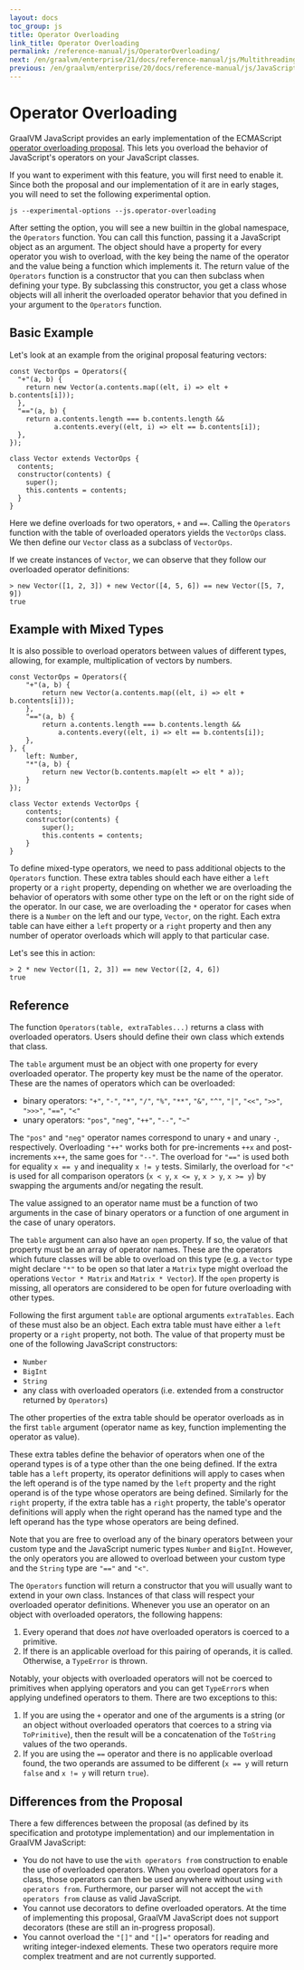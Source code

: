 ```yaml
---
layout: docs
toc_group: js
title: Operator Overloading
link_title: Operator Overloading
permalink: /reference-manual/js/OperatorOverloading/
next: /en/graalvm/enterprise/21/docs/reference-manual/js/Multithreading/
previous: /en/graalvm/enterprise/20/docs/reference-manual/js/JavaScriptCompatibility/
---
```

# Operator Overloading

GraalVM JavaScript provides an early implementation of the ECMAScript [operator overloading proposal](https://github.com/tc39/proposal-operator-overloading). This lets you overload the behavior of JavaScript's operators on your JavaScript classes.

If you want to experiment with this feature, you will first need to enable it. Since both the proposal and our implementation of it are in early stages, you will need to set the following experimental option.

```
js --experimental-options --js.operator-overloading
```

After setting the option, you will see a new builtin in the global namespace, the `Operators` function. You can call this function, passing it a JavaScript object as an argument. The object should have a property for every operator you wish to overload, with the key being the name of the operator and the value being a function which implements it. The return value of the `Operators` function is a constructor that you can then subclass when defining your type. By subclassing this constructor, you get a class whose objects will all inherit the overloaded operator behavior that you defined in your argument to the `Operators` function.

## Basic Example

Let's look at an example from the original proposal featuring vectors:

```
const VectorOps = Operators({
  "+"(a, b) {
    return new Vector(a.contents.map((elt, i) => elt + b.contents[i]));
  },
  "=="(a, b) {
    return a.contents.length === b.contents.length &&
           a.contents.every((elt, i) => elt == b.contents[i]);
  },
});

class Vector extends VectorOps {
  contents;
  constructor(contents) {
    super();
    this.contents = contents;
  }
}
```

Here we define overloads for two operators, `+` and `==`. Calling the `Operators` function with the table of overloaded operators yields the `VectorOps` class. We then define our `Vector` class as a subclass of `VectorOps`.

If we create instances of `Vector`, we can observe that they follow our overloaded operator definitions:

```
> new Vector([1, 2, 3]) + new Vector([4, 5, 6]) == new Vector([5, 7, 9])
true
```

## Example with Mixed Types

It is also possible to overload operators between values of different types, allowing, for example, multiplication of vectors by numbers.

```
const VectorOps = Operators({
    "+"(a, b) {
        return new Vector(a.contents.map((elt, i) => elt + b.contents[i]));
    },
    "=="(a, b) {
        return a.contents.length === b.contents.length &&
            a.contents.every((elt, i) => elt == b.contents[i]);
    },
}, {
    left: Number,
    "*"(a, b) {
        return new Vector(b.contents.map(elt => elt * a));
    }
});

class Vector extends VectorOps {
    contents;
    constructor(contents) {
        super();
        this.contents = contents;
    }
}
```

To define mixed-type operators, we need to pass additional objects to the `Operators` function. These extra tables should each have either a `left` property or a `right` property, depending on whether we are overloading the behavior of operators with some other type on the left or on the right side of the operator. In our case, we are overloading the `*` operator for cases when there is a `Number` on the left and our type, `Vector`, on the right. Each extra table can have either a `left` property or a `right` property and then any number of operator overloads which will apply to that particular case.

Let's see this in action:

```
> 2 * new Vector([1, 2, 3]) == new Vector([2, 4, 6])
true
```

## Reference

The function `Operators(table, extraTables...)` returns a class with overloaded operators. Users should define their own class which extends that class.

The `table` argument must be an object with one property for every overloaded operator. The property key must be the name of the operator. These are the names of operators which can be overloaded:

  * binary operators: `"+"`, `"-"`, `"*"`, `"/"`, `"%"`, `"**"`, `"&"`, `"^"`, `"|"`, `"<<"`, `">>"`, `">>>"`, `"=="`, `"<"`
  * unary operators: `"pos"`, `"neg"`, `"++"`, `"--"`, `"~"`

The `"pos"` and `"neg"` operator names correspond to unary `+` and unary `-`, respectively. Overloading `"++"` works both for pre-increments `++x` and post-increments `x++`, the same goes for `"--"`. The overload for `"=="` is used both for equality `x == y` and inequality `x != y` tests. Similarly, the overload for `"<"` is used for all comparison operators (`x < y`, `x <= y`, `x > y`, `x >= y`) by swapping the arguments and/or negating the result.

The value assigned to an operator name must be a function of two arguments in the case of binary operators or a function of one argument in the case of unary operators.

The `table` argument can also have an `open` property. If so, the value of that property must be an array of operator names. These are the operators which future classes will be able to overload on this type (e.g. a `Vector` type might declare `"*"` to be open so that later a `Matrix` type might overload the operations `Vector * Matrix` and `Matrix * Vector`). If the `open` property is missing, all operators are considered to be open for future overloading with other types.

Following the first argument `table` are optional arguments `extraTables`. Each of these must also be an object. Each extra table must have either a `left` property or a `right` property, not both. The value of that property must be one of the following JavaScript constructors:

  * `Number`
  * `BigInt`
  * `String`
  * any class with overloaded operators (i.e. extended from a constructor returned by `Operators`)

The other properties of the extra table should be operator overloads as in the first `table` argument (operator name as key, function implementing the operator as value).

These extra tables define the behavior of operators when one of the operand types is of a type other than the one being defined. If the extra table has a `left` property, its operator definitions will apply to cases when the left operand is of the type named by the `left` property and the right operand is of the type whose operators are being defined. Similarly for the `right` property, if the extra table has a `right` property, the table's operator definitions will apply when the right operand has the named type and the left operand has the type whose operators are being defined.

Note that you are free to overload any of the binary operators between your custom type and the JavaScript numeric types `Number` and `BigInt`. However, the only operators you are allowed to overload between your custom type and the `String` type are `"=="` and `"<"`.

The `Operators` function will return a constructor that you will usually want to extend in your own class. Instances of that class will respect your overloaded operator definitions. Whenever you use an operator on an object with overloaded operators, the following happens:

  1) Every operand that does *not* have overloaded operators is coerced to a primitive.
  2) If there is an applicable overload for this pairing of operands, it is called. Otherwise, a `TypeError` is thrown.

Notably, your objects with overloaded operators will not be coerced to primitives when applying operators and you can get `TypeError`s when applying undefined operators to them. There are two exceptions to this:

  1) If you are using the `+` operator and one of the arguments is a string (or an object without overloaded operators that coerces to a string via `ToPrimitive`), then the result will be a concatenation of the `ToString` values of the two operands.
  2) If you are using the `==` operator and there is no applicable overload found, the two operands are assumed to be different (`x == y` will return `false` and `x != y` will return `true`).


## Differences from the Proposal

There a few differences between the proposal (as defined by its specification and prototype implementation) and our implementation in GraalVM JavaScript:

  * You do not have to use the `with operators from` construction to enable the use of overloaded operators. When you overload operators for a class, those operators can then be used anywhere without using `with operators from`. Furthermore, our parser will not accept the `with operators from` clause as valid JavaScript.
  * You cannot use decorators to define overloaded operators. At the time of implementing this proposal, GraalVM JavaScript does not support decorators (these are still an in-progress proposal).
  * You cannot overload the `"[]"` and `"[]="` operators for reading and writing integer-indexed elements. These two operators require more complex treatment and are not currently supported.
